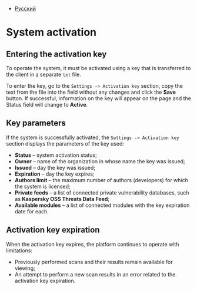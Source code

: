 - [Русский](../../../on-premise/how-to/activation/)

# System activation

## Entering the activation key

To operate the system, it must be activated using a key that is transferred to the client in a separate `txt` file.

To enter the key, go to the `Settings -> Activation key` section, copy the text from the file into the field without any changes and click the **Save** button. If successful, information on the key will appear on the page and the Status field will change to **Active**.

## Key parameters

If the system is successfully activated, the `Settings -> Activation key` section displays the parameters of the key used:

- **Status** – system activation status;
- **Owner** – name of the organization in whose name the key was issued;
- **Issued** – day the key was issued;
- **Expiration** – day the key expires;
- **Authors limit** – the maximum number of authors (developers) for which the system is licensed;
- **Private feeds** – a list of connected private vulnerability databases, such as **Kaspersky OSS Threats Data Feed**;
- **Available modules** – a list of connected modules with the key expiration date for each.

## Activation key expiration

When the activation key expires, the platform continues to operate with limitations:

- Previously performed scans and their results remain available for viewing;
- An attempt to perform a new scan results in an error related to the activation key expiration.
